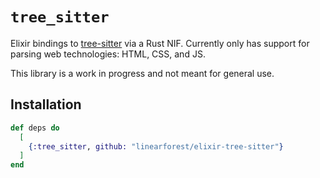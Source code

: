 # `tree_sitter`

Elixir bindings to [tree-sitter](https://tree-sitter.github.io/tree-sitter/)
via a Rust NIF. Currently only has support for parsing web technologies: HTML,
CSS, and JS.

This library is a work in progress and not meant for general use.

## Installation

```elixir
def deps do
  [
    {:tree_sitter, github: "linearforest/elixir-tree-sitter"}
  ]
end
```
